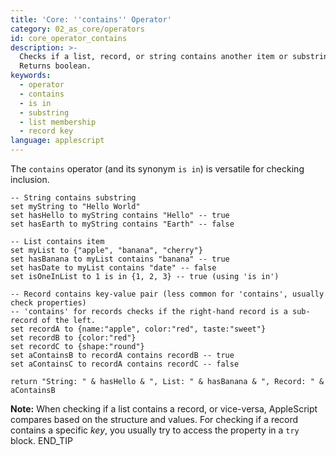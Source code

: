 ```yaml
---
title: 'Core: ''contains'' Operator'
category: 02_as_core/operators
id: core_operator_contains
description: >-
  Checks if a list, record, or string contains another item or substring.
  Returns boolean.
keywords:
  - operator
  - contains
  - is in
  - substring
  - list membership
  - record key
language: applescript
---
```


The `contains` operator (and its synonym `is in`) is versatile for checking inclusion.

```applescript
-- String contains substring
set myString to "Hello World"
set hasHello to myString contains "Hello" -- true
set hasEarth to myString contains "Earth" -- false

-- List contains item
set myList to {"apple", "banana", "cherry"}
set hasBanana to myList contains "banana" -- true
set hasDate to myList contains "date" -- false
set isOneInList to 1 is in {1, 2, 3} -- true (using 'is in')

-- Record contains key-value pair (less common for 'contains', usually check properties)
-- 'contains' for records checks if the right-hand record is a sub-record of the left.
set recordA to {name:"apple", color:"red", taste:"sweet"}
set recordB to {color:"red"}
set recordC to {shape:"round"}
set aContainsB to recordA contains recordB -- true
set aContainsC to recordA contains recordC -- false

return "String: " & hasHello & ", List: " & hasBanana & ", Record: " & aContainsB
```
**Note:** When checking if a list contains a record, or vice-versa, AppleScript compares based on the structure and values. For checking if a record contains a specific *key*, you usually try to access the property in a `try` block.
END_TIP 
